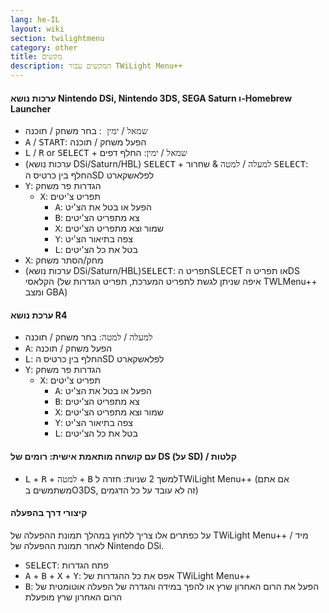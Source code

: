 ```yaml
---
lang: he-IL
layout: wiki
section: twilightmenu
category: other
title: מקשים
description: המקשים עבור TWiLight Menu++
---
```


#### ערכות נושא Nintendo DSi, Nintendo 3DS, SEGA Saturn ו-Homebrew Launcher
- <kbd>שמאל</kbd> / <kbd>ימין </kbd>: בחר משחק / תוכנה
- <kbd class="face">A</kbd> / <kbd>START</kbd>: הפעל משחק / תוכנה
- <kbd class="l">L</kbd> / <kbd class="r">R</kbd> or <kbd>SELECT</kbd> + <kbd>שמאל</kbd> / <kbd>ימין</kbd>: החלף דפים
- (ערכות נושא DSi/Saturn/HBL) <kbd>SELECT</kbd> + <kbd>למעלה</kbd> / <kbd>למטה</kbd> & שחרור <kbd>SELECT</kbd>: החלף בין כרטיס הSD לפלאשקארט
- <kbd class="face">Y</kbd>: הגדרות פר משחק
   - <kbd class="face">X</kbd>: תפריט צ'יטים
      - <kbd class="face">A</kbd>: הפעל או בטל את הצ'יט
      - <kbd class="face">B</kbd>: צא מתפריט הצ'יטים
      - <kbd class="face">X</kbd>: שמור וצא מתפריט הצ'יטים
      - <kbd class="face">Y</kbd>: צפה בתיאור הצ'יט
      - <kbd class="l">L</kbd>: בטל את כל הצ'יטים
- <kbd class="face">X</kbd>: מחק/הסתר משחק
- (ערכות נושא DSi/Saturn/HBL)<kbd>SELECT</kbd>: תפריט הSLECET או תפריט הDS הקלאסי (איפה שניתן לגשת לתפריט המערכת, תפריט הגדרות של TWLMenu++ ומצב GBA)

#### ערכת נושא R4
- <kbd>למעלה</kbd> / <kbd>למטה</kbd>: בחר משחק / תוכנה
- <kbd class="face">A</kbd>: הפעל משחק / תוכנה
- <kbd class="l">L</kbd>: החלף בין כרטיס הSD לפלאשקארט
- <kbd class="face">Y</kbd>: הגדרות פר משחק
   - <kbd class="face">X</kbd>: תפריט צ'יטים
      - <kbd class="face">A</kbd>: הפעל או בטל את הצ'יט
      - <kbd class="face">B</kbd>: צא מתפריט הצ'יטים
      - <kbd class="face">X</kbd>: שמור וצא מתפריט הצ'יטים
      - <kbd class="face">Y</kbd>: צפה בתיאור הצ'יט
      - <kbd class="l">L</kbd>: בטל את כל הצ'יטים

#### עם קושחה מותאמת אישית: רומים של DS (על SD) / קלטות
- <kbd class="l">L</kbd> + <kbd class="r">R</kbd> + <kbd>למטה</kbd> + <kbd class="face">B</kbd> למשך 2 שניות: חזרה לTWiLight Menu++ (אם אתם משתמשים בO3DS, זה לא עובד על כל הדגמים)

#### קיצורי דרך בהפעלה
על כפתרים אלו צריך ללחוץ במהלך תמונת ההפעלה של TWiLight Menu++ / מיד לאחר תמונת ההפעלה של Nintendo DSi.

- <kbd>SELECT</kbd>: פתח הגדרות
- <kbd class="face">A</kbd> + <kbd class="face">B</kbd> + <kbd class="face">X</kbd> + <kbd class="face">Y</kbd>: אפס את כל ההגדרות של TWiLight Menu++
- <kbd class="face">B</kbd>: הפעל את הרום האחרון שרץ או להפך במידה והגדרה של הפעלה אוטומטית של הרום האחרון שרץ מופעלת
